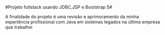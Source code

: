 #Projeto fullstack usando JDBC,JSP e Bootstrap 5#

A finalidade do projeto é uma revisão e aprimoramento da minha esperiência profissional com Java em sistemas 
legados na última empresa que trabalhei


